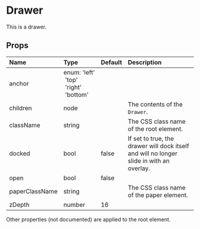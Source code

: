 Drawer
======

This is a drawer.

Props
-----


| Name | Type | Default | Description |
|:-----|:-----|:-----|:-----|
| anchor | enum:&nbsp;'left'<br>&nbsp;'top'<br>&nbsp;'right'<br>&nbsp;'bottom'<br> |  |   |
| children | node |  |  The contents of the `Drawer`. |
| className | string |  |  The CSS class name of the root element. |
| docked | bool | false |  If set to true, the drawer will dock itself and will no longer slide in with an overlay. |
| open | bool | false |   |
| paperClassName | string |  |  The CSS class name of the paper element. |
| zDepth | number | 16 |   |

Other properties (not documented) are applied to the root element.

